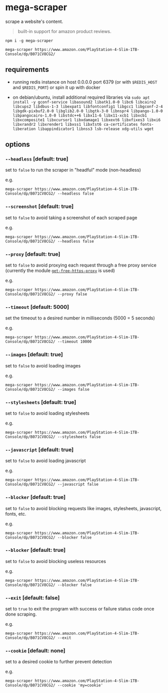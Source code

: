 # mega-scraper

scrape a website's content.

> built-in support for amazon product reviews.

```
npm i -g mega-scraper

mega-scraper https://www.amazon.com/PlayStation-4-Slim-1TB-Console/dp/B071CV8CG2/
```

## requirements

- running redis instance on host 0.0.0.0 port 6379 (or with `$REDIS_HOST` and `$REDIS_PORT`) or spin it up with docker

- on debian/ubuntu, install additional required libraries via `sudo apt install -y gconf-service libasound2 libatk1.0-0 libc6 libcairo2 libcups2 libdbus-1-3 libexpat1 libfontconfig1 libgcc1 libgconf-2-4 libgdk-pixbuf2.0-0 libglib2.0-0 libgtk-3-0 libnspr4 libpango-1.0-0 libpangocairo-1.0-0 libstdc++6 libx11-6 libx11-xcb1 libxcb1 libxcomposite1 libxcursor1 libxdamage1 libxext6 libxfixes3 libxi6 libxrandr2 libxrender1 libxss1 libxtst6 ca-certificates fonts-liberation libappindicator1 libnss3 lsb-release xdg-utils wget`

## options

### `--headless` [default: true]

set to `false` to run the scraper in "headful" mode (non-headless)

e.g.

```
mega-scraper https://www.amazon.com/PlayStation-4-Slim-1TB-Console/dp/B071CV8CG2/ --headless false
```

### `--screenshot` [default: true]

set to `false` to avoid taking a screenshot of each scraped page

e.g.

```
mega-scraper https://www.amazon.com/PlayStation-4-Slim-1TB-Console/dp/B071CV8CG2/ --headless false
```

### `--proxy` [default: true]

set to `false` to avoid proxying each request through a free proxy service (currently the module [`get-free-https-proxy`](https://www.npmjs.com/package/get-free-https-proxy) is used)

e.g.

```
mega-scraper https://www.amazon.com/PlayStation-4-Slim-1TB-Console/dp/B071CV8CG2/ --proxy false
```

### `--timeout` [default: 5000]

set the timeout to a desired number in milliseconds (5000 = 5 seconds)

e.g.

```
mega-scraper https://www.amazon.com/PlayStation-4-Slim-1TB-Console/dp/B071CV8CG2/ --timeout 10000
```

### `--images` [default: true]

set to `false` to avoid loading images

e.g.

```
mega-scraper https://www.amazon.com/PlayStation-4-Slim-1TB-Console/dp/B071CV8CG2/ --images false
```

### `--stylesheets` [default: true]

set to `false` to avoid loading stylesheets

e.g.

```
mega-scraper https://www.amazon.com/PlayStation-4-Slim-1TB-Console/dp/B071CV8CG2/ --stylesheets false
```

### `--javascript` [default: true]

set to `false` to avoid loading javascript

e.g.

```
mega-scraper https://www.amazon.com/PlayStation-4-Slim-1TB-Console/dp/B071CV8CG2/ --javascript false
```


### `--blocker` [default: true]

set to `false` to avoid blocking requests like images, stylesheets, javascript, fonts, etc.

e.g.

```
mega-scraper https://www.amazon.com/PlayStation-4-Slim-1TB-Console/dp/B071CV8CG2/ --blocker false
```


### `--blocker` [default: true]

set to `false` to avoid blocking useless resources

e.g.

```
mega-scraper https://www.amazon.com/PlayStation-4-Slim-1TB-Console/dp/B071CV8CG2/ --blocker false
```

### `--exit` [default: false]

set to `true` to exit the program with success or failure status code once done scraping.

e.g.

```
mega-scraper https://www.amazon.com/PlayStation-4-Slim-1TB-Console/dp/B071CV8CG2/ --exit
```

### `--cookie` [default: none]

set to a desired cookie to further prevent detection

e.g.

```
mega-scraper https://www.amazon.com/PlayStation-4-Slim-1TB-Console/dp/B071CV8CG2/ --cookie 'my=cookie'
```